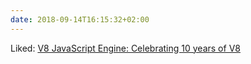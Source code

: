 ```yaml
---
date: 2018-09-14T16:15:32+02:00
---
```


Liked: [V8 JavaScript Engine: Celebrating 10 years of V8](https://v8project.blogspot.com/2018/09/10-years.html)
